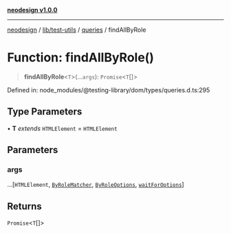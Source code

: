 [**neodesign v1.0.0**](../../../../../README.md)

***

[neodesign](../../../../../modules.md) / [lib/test-utils](../../../README.md) / [queries](../README.md) / findAllByRole

# Function: findAllByRole()

> **findAllByRole**\<`T`\>(...`args`): `Promise`\<`T`[]\>

Defined in: node\_modules/@testing-library/dom/types/queries.d.ts:295

## Type Parameters

• **T** *extends* `HTMLElement` = `HTMLElement`

## Parameters

### args

...\[`HTMLElement`, [`ByRoleMatcher`](../../../type-aliases/ByRoleMatcher.md), [`ByRoleOptions`](../interfaces/ByRoleOptions.md), [`waitForOptions`](../../../interfaces/waitForOptions.md)\]

## Returns

`Promise`\<`T`[]\>
